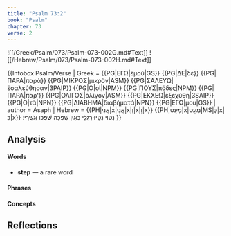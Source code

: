 ```yaml
---
title: "Psalm 73:2"
book: "Psalm"
chapter: 73
verse: 2
---
```

![[/Greek/Psalm/073/Psalm-073-002G.md#Text]]
![[/Hebrew/Psalm/073/Psalm-073-002H.md#Text]]

{{Infobox Psalm/Verse |
  Greek = {{PG|ΕΓΩ|ἐμοῦ|GS}} {{PG|ΔΕ|δὲ}} {{PG|ΠΑΡΑ|παρὰ}} {{PG|ΜΙΚΡΟΣ|μικρὸν|ASM}} {{PG|ΣΑΛΕΥΩ|ἐσαλεύθησαν|3PAIP}} {{PG|Ο|οἱ|NPM}} {{PG|ΠΟΥΣ|πόδες|NPM}} {{PG|ΠΑΡΑ|παρ'}} {{PG|ΟΛΙΓΟΣ|ὀλίγον|ASM}} {{PG|ΕΚΧΕΩ|ἐξεχύθη|3SAIP}} {{PG|Ο|τὰ|NPN}} {{PG|ΔΙΑΒΗΜΑ|διαβήματά|NPN}} {{PG|ΕΓΩ|μου|GS}} |
  author = Asaph |
  Hebrew = {{PH|אֲנִי|x|אֲנִי|x|וְ|x|וַ|x}}
{{PH|מְעַט|x|מְעַט|MS|כְּ|x|כִּ|x}}
<ref>
נָטוּי
</ref>
נָטָיוּ
רַגְלָי
כְּאַיִן
<ref>
שֻׁפְּכָה
</ref>
שֻׁפְּכוּ
אֲשֻׁרָי
׃
}}

## Analysis

#### Words
- **step** — a rare word

#### Phrases

#### Concepts

## Reflections
